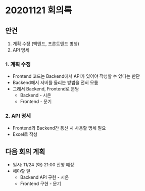 # 20201121 회의록

## 안건
1. 계획 수정 (백엔드, 프론트엔드 병행)
2. API 명세

### 1. 계획 수정
- Frontend 코드는 Backend에서 API가 있어야 작성할 수 있다는 판단
- Backend에서 서버를 돌리는 방법을 전혀 모름
- 그래서 Backend, Frontend로 분담
    - Backend - 시온
    - Frontend - 문기

### 2. API 명세
- Frontend와 Backend간 통신 시 사용할 명세 필요
- Excel로 작성

## 다음 회의 계획
- 일시: 11/24 (화) 21:00 진행 예정
- 해야할 일
    - Backend API 구현 - 시온
    - Frontend 구현 - 문기